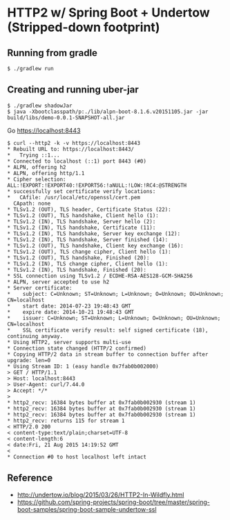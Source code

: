 # HTTP2 w/ Spring Boot + Undertow (Stripped-down footprint)

## Running from gradle

    $ ./gradlew run

## Creating and running uber-jar

    $ ./gradlew shadowJar
    $ java -Xbootclasspath/p:./lib/alpn-boot-8.1.6.v20151105.jar -jar build/libs/demo-0.0.1-SNAPSHOT-all.jar


Go [https://localhost:8443](https://localhost:8443)


    $ curl --http2 -k -v https://localhost:8443
    * Rebuilt URL to: https://localhost:8443/
    *   Trying ::1...
    * Connected to localhost (::1) port 8443 (#0)
    * ALPN, offering h2
    * ALPN, offering http/1.1
    * Cipher selection: ALL:!EXPORT:!EXPORT40:!EXPORT56:!aNULL:!LOW:!RC4:@STRENGTH
    * successfully set certificate verify locations:
    *   CAfile: /usr/local/etc/openssl/cert.pem
      CApath: none
    * TLSv1.2 (OUT), TLS header, Certificate Status (22):
    * TLSv1.2 (OUT), TLS handshake, Client hello (1):
    * TLSv1.2 (IN), TLS handshake, Server hello (2):
    * TLSv1.2 (IN), TLS handshake, Certificate (11):
    * TLSv1.2 (IN), TLS handshake, Server key exchange (12):
    * TLSv1.2 (IN), TLS handshake, Server finished (14):
    * TLSv1.2 (OUT), TLS handshake, Client key exchange (16):
    * TLSv1.2 (OUT), TLS change cipher, Client hello (1):
    * TLSv1.2 (OUT), TLS handshake, Finished (20):
    * TLSv1.2 (IN), TLS change cipher, Client hello (1):
    * TLSv1.2 (IN), TLS handshake, Finished (20):
    * SSL connection using TLSv1.2 / ECDHE-RSA-AES128-GCM-SHA256
    * ALPN, server accepted to use h2
    * Server certificate:
    * 	 subject: C=Unknown; ST=Unknown; L=Unknown; O=Unknown; OU=Unknown; CN=localhost
    * 	 start date: 2014-07-23 19:48:43 GMT
    * 	 expire date: 2014-10-21 19:48:43 GMT
    * 	 issuer: C=Unknown; ST=Unknown; L=Unknown; O=Unknown; OU=Unknown; CN=localhost
    * 	 SSL certificate verify result: self signed certificate (18), continuing anyway.
    * Using HTTP2, server supports multi-use
    * Connection state changed (HTTP/2 confirmed)
    * Copying HTTP/2 data in stream buffer to connection buffer after upgrade: len=0
    * Using Stream ID: 1 (easy handle 0x7fab0b002000)
    > GET / HTTP/1.1
    > Host: localhost:8443
    > User-Agent: curl/7.44.0
    > Accept: */*
    > 
    * http2_recv: 16384 bytes buffer at 0x7fab0b002930 (stream 1)
    * http2_recv: 16384 bytes buffer at 0x7fab0b002930 (stream 1)
    * http2_recv: 16384 bytes buffer at 0x7fab0b002930 (stream 1)
    * http2_recv: returns 115 for stream 1
    < HTTP/2.0 200
    < content-type:text/plain;charset=UTF-8
    < content-length:6
    < date:Fri, 21 Aug 2015 14:19:52 GMT
    < 
    * Connection #0 to host localhost left intact

## Reference

* http://undertow.io/blog/2015/03/26/HTTP2-In-Wildfly.html
* https://github.com/spring-projects/spring-boot/tree/master/spring-boot-samples/spring-boot-sample-undertow-ssl
